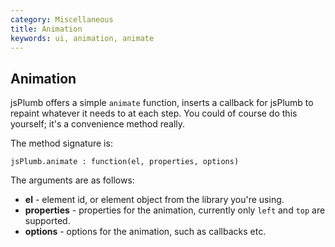 ```yaml
---
category: Miscellaneous
title: Animation
keywords: ui, animation, animate
---
```


## Animation

jsPlumb offers a simple `animate` function, inserts a callback for jsPlumb to repaint whatever it needs to at each step. 
You could of course do this yourself; it's a convenience method really.

The method signature is:
    
    jsPlumb.animate : function(el, properties, options)

The arguments are as follows:
- **el** - element id, or element object from the library you're using.
- **properties** - properties for the animation, currently only `left` and `top` are supported.
- **options** - options for the animation, such as callbacks etc.
